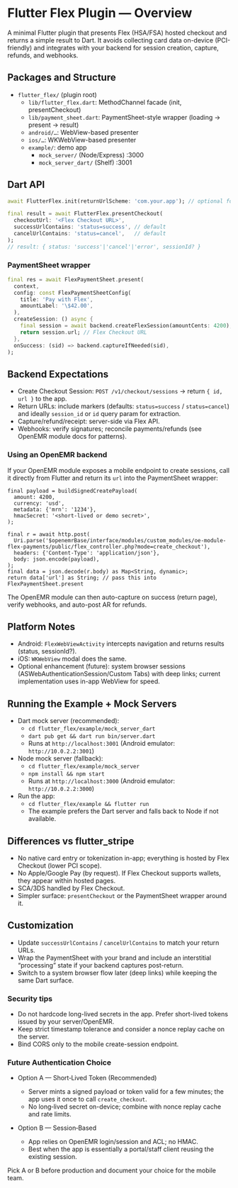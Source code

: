 # Flutter Flex Plugin — Overview

A minimal Flutter plugin that presents Flex (HSA/FSA) hosted checkout and returns a simple result to Dart. It avoids collecting card data on-device (PCI-friendly) and integrates with your backend for session creation, capture, refunds, and webhooks.

## Packages and Structure

- `flutter_flex/` (plugin root)
  - `lib/flutter_flex.dart`: MethodChannel facade (init, presentCheckout)
  - `lib/payment_sheet.dart`: PaymentSheet-style wrapper (loading → present → result)
  - `android/…`: WebView-based presenter
  - `ios/…`: WKWebView-based presenter
  - `example/`: demo app
    - `mock_server/` (Node/Express) :3000
    - `mock_server_dart/` (Shelf) :3001

## Dart API

```dart
await FlutterFlex.init(returnUrlScheme: 'com.your.app'); // optional for future deep-link mode

final result = await FlutterFlex.presentCheckout(
  checkoutUrl: '<Flex Checkout URL>',
  successUrlContains: 'status=success', // default
  cancelUrlContains: 'status=cancel',   // default
);
// result: { status: 'success'|'cancel'|'error', sessionId? }
```

### PaymentSheet wrapper

```dart
final res = await FlexPaymentSheet.present(
  context,
  config: const FlexPaymentSheetConfig(
    title: 'Pay with Flex',
    amountLabel: '\$42.00',
  ),
  createSession: () async {
    final session = await backend.createFlexSession(amountCents: 4200);
    return session.url; // Flex Checkout URL
  },
  onSuccess: (sid) => backend.captureIfNeeded(sid),
);
```

## Backend Expectations

- Create Checkout Session: `POST /v1/checkout/sessions` → return `{ id, url }` to the app.
- Return URLs: include markers (defaults: `status=success` / `status=cancel`) and ideally `session_id` or `id` query param for extraction.
- Capture/refund/receipt: server-side via Flex API.
- Webhooks: verify signatures; reconcile payments/refunds (see OpenEMR module docs for patterns).

### Using an OpenEMR backend

If your OpenEMR module exposes a mobile endpoint to create sessions, call it directly from Flutter and return its `url` into the PaymentSheet wrapper:

```
final payload = buildSignedCreatePayload(
  amount: 4200,
  currency: 'usd',
  metadata: {'mrn': '1234'},
  hmacSecret: '<short-lived or demo secret>',
);

final r = await http.post(
  Uri.parse('$openemrBase/interface/modules/custom_modules/oe-module-flex-payments/public/flex_controller.php?mode=create_checkout'),
  headers: {'Content-Type': 'application/json'},
  body: json.encode(payload),
);
final data = json.decode(r.body) as Map<String, dynamic>;
return data['url'] as String; // pass this into FlexPaymentSheet.present
```

The OpenEMR module can then auto-capture on success (return page), verify webhooks, and auto-post AR for refunds.

## Platform Notes

- Android: `FlexWebViewActivity` intercepts navigation and returns results (status, sessionId?).
- iOS: `WKWebView` modal does the same.
- Optional enhancement (future): system browser sessions (ASWebAuthenticationSession/Custom Tabs) with deep links; current implementation uses in-app WebView for speed.

## Running the Example + Mock Servers

- Dart mock server (recommended):
  - `cd flutter_flex/example/mock_server_dart`
  - `dart pub get && dart run bin/server.dart`
  - Runs at `http://localhost:3001` (Android emulator: `http://10.0.2.2:3001`)
- Node mock server (fallback):
  - `cd flutter_flex/example/mock_server`
  - `npm install && npm start`
  - Runs at `http://localhost:3000` (Android emulator: `http://10.0.2.2:3000`)
- Run the app:
  - `cd flutter_flex/example && flutter run`
  - The example prefers the Dart server and falls back to Node if not available.

## Differences vs flutter_stripe

- No native card entry or tokenization in-app; everything is hosted by Flex Checkout (lower PCI scope).
- No Apple/Google Pay (by request). If Flex Checkout supports wallets, they appear within hosted pages.
- SCA/3DS handled by Flex Checkout.
- Simpler surface: `presentCheckout` or the PaymentSheet wrapper around it.

## Customization

- Update `successUrlContains` / `cancelUrlContains` to match your return URLs.
- Wrap the PaymentSheet with your brand and include an interstitial “processing” state if your backend captures post-return.
- Switch to a system browser flow later (deep links) while keeping the same Dart surface.

### Security tips

- Do not hardcode long-lived secrets in the app. Prefer short-lived tokens issued by your server/OpenEMR.
- Keep strict timestamp tolerance and consider a nonce replay cache on the server.
- Bind CORS only to the mobile create-session endpoint.

### Future Authentication Choice

- Option A — Short‑Lived Token (Recommended)
  - Server mints a signed payload or token valid for a few minutes; the app uses it once to call `create_checkout`.
  - No long‑lived secret on-device; combine with nonce replay cache and rate limits.

- Option B — Session‑Based
  - App relies on OpenEMR login/session and ACL; no HMAC.
  - Best when the app is essentially a portal/staff client reusing the existing session.

Pick A or B before production and document your choice for the mobile team.
